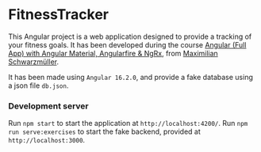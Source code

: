 # FitnessTracker

This Angular project is a web application designed to provide a tracking of your fitness goals. It has been developed during the course [Angular (Full App) with Angular Material, Angularfire & NgRx](https://www.udemy.com/course/angular-full-app-with-angular-material-angularfire-ngrx/), from [Maximilian Schwarzmüller](https://www.udemy.com/user/maximilian-schwarzmuller/).

It has been made using `Angular 16.2.0`, and provide a fake database using a json file `db.json`.

### Development server

Run `npm start` to start the application at `http://localhost:4200/`.
Run `npm run serve:exercises` to start the fake backend, provided at  `http://localhost:3000`.
